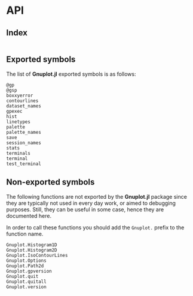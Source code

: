 # API

## Index
```@index
```

## Exported symbols
The list of **Gnuplot.jl** exported symbols is as follows:

```@docs
@gp
@gsp
boxxyerror
contourlines
dataset_names
gpexec
hist
linetypes
palette
palette_names
save
session_names
stats
terminals
terminal
test_terminal
```


## Non-exported symbols
The following functions are not exported by the **Gnuplot.jl** package since they are typically not used in every day work, or aimed to debugging purposes.  Still, they can be useful in some case, hence they are documented here.

In order to call these functions you should add the `Gnuplot.` prefix to the function name.

```@docs
Gnuplot.Histogram1D
Gnuplot.Histogram2D
Gnuplot.IsoContourLines
Gnuplot.Options
Gnuplot.Path2d
Gnuplot.gpversion
Gnuplot.quit
Gnuplot.quitall
Gnuplot.version
```
